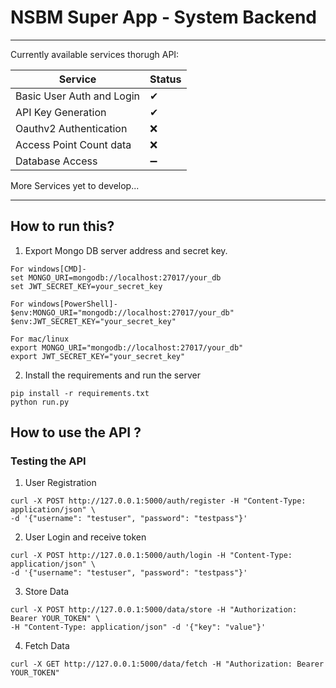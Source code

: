 # NSBM Super App - System Backend

---
Currently available services thorugh API:

| Service                     | Status  |
|-----------------------------|---------|
| Basic User Auth and Login   | ✔       |
| API Key Generation          | ✔       |
| Oauthv2 Authentication      | ❌      |
| Access Point Count data     | ❌      |
| Database Access             | ➖       |

More Services yet to develop...

---

## How to run this?
1. Export Mongo DB server address and secret key.
```
For windows[CMD]-
set MONGO_URI=mongodb://localhost:27017/your_db
set JWT_SECRET_KEY=your_secret_key

For windows[PowerShell]-
$env:MONGO_URI="mongodb://localhost:27017/your_db"
$env:JWT_SECRET_KEY="your_secret_key"

For mac/linux
export MONGO_URI="mongodb://localhost:27017/your_db"
export JWT_SECRET_KEY="your_secret_key"
```
2. Install the requirements and run the server
```
pip install -r requirements.txt
python run.py
```


## How to use the API ?

### Testing the API

1. User Registration
```
curl -X POST http://127.0.0.1:5000/auth/register -H "Content-Type: application/json" \
-d '{"username": "testuser", "password": "testpass"}'
```

2. User Login and receive token
```
curl -X POST http://127.0.0.1:5000/auth/login -H "Content-Type: application/json" \
-d '{"username": "testuser", "password": "testpass"}'
```

3. Store Data
```
curl -X POST http://127.0.0.1:5000/data/store -H "Authorization: Bearer YOUR_TOKEN" \
-H "Content-Type: application/json" -d '{"key": "value"}'
```

4. Fetch Data
```
curl -X GET http://127.0.0.1:5000/data/fetch -H "Authorization: Bearer YOUR_TOKEN"
```
